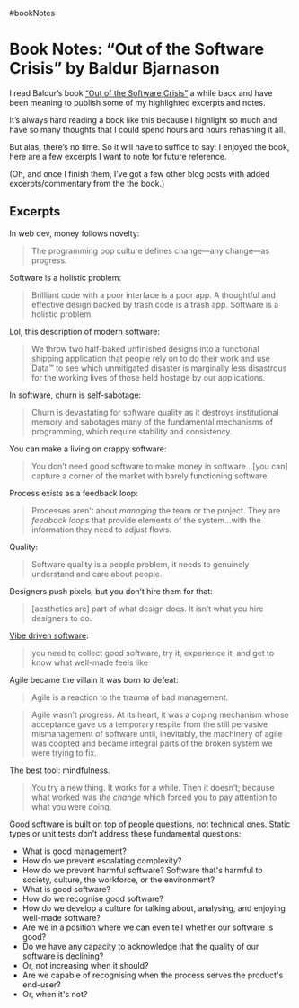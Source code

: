 #bookNotes

# Book Notes: “Out of the Software Crisis” by Baldur Bjarnason

I read Baldur’s book [“Out of the Software Crisis”](https://softwarecrisis.baldurbjarnason.com/) a while back and have been meaning to publish some of my highlighted excerpts and notes.

It’s always hard reading a book like this because I highlight so much and have so many thoughts that I could spend hours and hours rehashing it all.

But alas, there’s no time. So it will have to suffice to say: I enjoyed the book, here are a few excerpts I want to note for future reference.

(Oh, and once I finish them, I’ve got a few other blog posts with added excerpts/commentary from the the book.)

## Excerpts

In web dev, money follows novelty:

> The programming pop culture defines change—any change—as progress.

Software is a holistic problem:

> Brilliant code with a poor interface is a poor app. A thoughtful and effective design backed by trash code is a trash app. Software is a holistic problem.

Lol, this description of modern software:

> We throw two half-baked unfinished designs into a functional shipping application that people rely on to do their work and use Data™ to see which unmitigated disaster is marginally less disastrous for the working lives of those held hostage by our applications.

In software, churn is self-sabotage:

> Churn is devastating for software quality as it destroys institutional memory and sabotages many of the fundamental mechanisms of programming, which require stability and consistency. 

You can make a living on crappy software:

> You don’t need good software to make money in software…[you can] capture a corner of the market with barely functioning software.

Process exists as a feedback loop:

> Processes aren’t about _managing_ the team or the project. They are _feedback loops_ that provide elements of the system…with the information they need to adjust flows.

Quality:

> Software quality is a people problem, it needs to genuinely understand and care about people. 

Designers push pixels, but you don’t hire them for that:

> [aesthetics are] part of what design does. It isn’t what you hire designers to do.

[Vibe driven software](https://robinrendle.com/notes/vibe-driven-development/):

> you need to collect good software, try it, experience it, and get to know what well-made feels like

Agile became the villain it was born to defeat:

> Agile is a reaction to the trauma of bad management. 

> Agile wasn't progress. At its heart, it was a coping mechanism whose acceptance gave us a temporary respite from the still pervasive mismanagement of software until, inevitably, the machinery of agile was coopted and became integral parts of the broken system we were trying to fix.

The best tool: mindfulness.

> You try a new thing. It works for a while. Then it doesn’t; because what worked was _the change_ which forced you to pay attention to what you were doing. 

Good software is built on top of people questions, not technical ones. Static types or unit tests don’t address these fundamental questions:

- What is good management?
- How do we prevent escalating complexity?
- How do we prevent harmful software? Software that's harmful to society, culture, the workforce, or the environment?
- What is good software?
- How do we recognise good software?
- How do we develop a culture for talking about, analysing, and enjoying well-made software?
- Are we in a position where we can even tell whether our software is good?
- Do we have any capacity to acknowledge that the quality of our software is declining?
- Or, not increasing when it should?
- Are we capable of recognising when the process serves the product's end-user?
- Or, when it's not?

